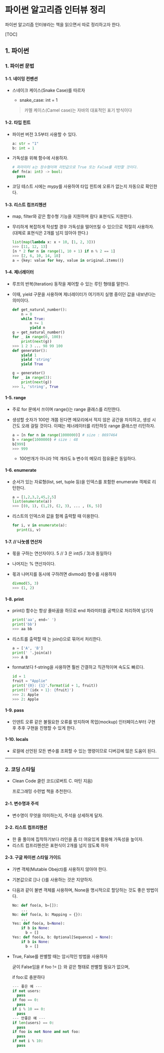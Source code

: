 # 파이썬 알고리즘 인터뷰 정리

파이썬 알고리즘 인터뷰라는 책을 읽으면서 따로 정리하고자 한다.

[TOC]

## 1. 파이썬 

### 1. 파이썬 문법

#### 1-1. 네이밍 컨벤션

- 스네이크 케이스(Snake Case)를 따르자

  -  snake_case: int = 1

    > 카멜 케이스(Camel case)는 자바의 대표적인 표기 방식이다

#### 1-2. 타입 힌트

- 파이썬 버전 3.5부터 사용할 수 있다.

  ~~~python
  a: str = "1"
  b: int = 1
  ~~~

- 가독성을 위해 함수에 사용하자.

  ~~~python
  # 파라미터 a는 정수형이며 리턴값으로 True 또는 False를 리턴할 것이다.
  def fn(a: int) -> bool:
    pass
  ~~~

- 코딩 테스트 시에는 mypy를 사용하여 타입 힌트에 오류가 없는지 자동으로 확인한다.

#### 1-3. 리스트 컴프리헨션

- map, filter와 같은 함수형 기능을 지원하며 람다 표현식도 지원한다.

- 무리하게 복잡하게 작성할 경우 가독성을 떨어뜨릴 수 있으므로 적절히 사용하자. (대체로 표현식은 2개를 넘지 않아야 한다.)

  ~~~python
  list(map(lambda x: x + 10, [1, 2, 3]))
  >>> [11, 12, 13]
  [n * 2 for n in range(1, 10 + 1) if n % 2 == 1]
  >>> [2, 6, 10, 14, 18]
  a = {key: value for key, value in original.items()}
  ~~~

#### 1-4. 제너레이터

- 루프의 반복(Iteration) 동작을 제어할 수 있는 루틴 형태를 말한다.

- 이때, yield 구문을 사용하며 제너레이터가 여기까지 실행 중이던 값을 내보낸다는 의미이다.

  ~~~python
  def get_natural_number():
      n = 0
      while True:
          n += 1
          yield n
  g = get_natural_number()
  for _ in range(0, 100):
      print(next(g))
  >>> 1 2 3 ... 98 99 100
  def generator():
      yield 1
      yield 'string'
      yield True
  
  g = generator()
  for _ in range(3):
      print(next(g))
  >>> 1, 'string', True
  ~~~

#### 1-5. range

- 주로 for 문에서 쓰이며 range()는 range 클래스를 리턴한다.

- 생성할 숫자가 100만 개쯤 된다면 메모리에서 적지 않은 공간을 차지하고, 생성 시간도 오래 걸릴 것이다. 이때는 제너레이터를 리턴하듯 range 클래스만 리턴하자.

  ~~~python
  a = [n for n in range(1000000)] # size : 8697464
  b = range(1000000) # size : 48
  b[999]
  >>> 999
  ~~~

  - 100만개가 아니라 1억 개라도 b 변수의 메모리 점유율은 동일하다.

#### 1-6. enumerate

- 순서가 있는 자료형(list, set, tuple 등)을 인덱스를 포함한 enumerate 객체로 리턴한다.

  ~~~python
  a = [1,2,3,2,45,2,5]
  list(enumerate(a))
  >>> [(0, 1), (1,2), (2, 3), ... , (6, 5)]
  ~~~

- 리스트의 인덱스와 값을 함께 출력할 때 이용한다.

  ~~~python
  for i, v in enumerate(a):
    print(i, v)
  ~~~

#### 1-7. // 나눗셈 연산자

- 몫을 구하는 연산자이다.  5 // 3 은 int(5 / 3)과 동일하다

- 나머지는 % 연산자이다.

- 몫과 나머지를 동시에 구하려면 divmod() 함수를 사용하자

  ~~~python
  divmod(5, 3)
  >>> (1, 2)
  ~~~

#### 1-8. print

- print() 함수는 항상 줄바꿈을 하므로 end 파라미터를 공백으로 처리하여 넘기자

  ~~~python
  print('aa', end=' ')
  print('bb')
  >>> aa bb
  ~~~

- 리스트를 출력할 때 는 join()으로 묶어서 처리한다.

  ~~~python
  a = ['A', 'B']
  print(' '.join(a))
  >>> A B
  ~~~

- format보다 f-string을 사용하면 훨씬 간결하고 직관적이며 속도도 빠르다.

  ~~~python
  id = 1
  fruit = "Applie"
  print('{0}: {1}'.format(id + 1, fruit))
  print(f'{idx + 1}: {fruit}')
  >>> 2: Apple
  >>> 2: Apple
  ~~~

#### 1-9. pass

- 인덴트 오류 같은 불필요한 오류를 방지하며 목업(mockup) 인터페이스부터 구현 후 추후 구현을 진행할 수 있게 한다.

#### 1-10. locals

- 로컬에 선언된 모든 변수를 조회할 수 있는 명령이므로 디버깅에 많은 도움이 된다.

---

### 2. 코딩 스타일

- Clean Code 클린 코드(로버트 C. 마틴 지음)

  프로그래밍 수련법 책을 추천한다.

#### 2-1. 변수명과 주석

- 변수명이 무엇을 의미하는지, 주석을 상세하게 달자.

#### 2-2. 리스트 컴프리헨션

- 한 줄 풀이에 집착하기보다 라인을 좀 더 여유있게 활용해 가독성을 높이자.
- 리스트 컴프리헨션은 표현식이 2개를 넘지 않도록 하자

#### 2-3. 구글 파이썬 스타일 가이드

- 가변 객체(Mutable Obejct)를 사용하지 않아야 한다.

- 기본값으로 []나 {}를 사용하는 것은 지양하자.

- 다음과 같이 불변 객체를 사용하며, None을 명시적으로 할당하는 것도 좋은 방법이다.

  ~~~python
  No: def foo(a, b=[]):
      ...
  No: def foo(a, b: Mapping = {}):
      ...
  Yes: def foo(a, b=None):
      if b is None:
        b = []
  Yes: def foo(a, b: Optional[Sequence] = None):
      if b is None:
        b = []
  ~~~

- True, False를 판별할 때는 암시적인 방법을 사용하자

  굳이 False임을 if foo != []: 와 같은 형태로 판별할 필요가 없으며,

  if foo:로 충분하다

  ~~~python
  --- 좋은 예 ---
  if not users:
    pass
  if foo == 0:
    pass
  if i % 10 == 0:
    pass
  --- 안좋은 예 ---
  if len(users) == 0:
    pass
  if foo is not None and not foo:
    pass
  if not i % 10:
    pass
  ~~~

  